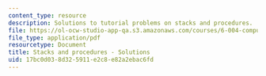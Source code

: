 ```yaml
---
content_type: resource
description: Solutions to tutorial problems on stacks and procedures.
file: https://ol-ocw-studio-app-qa.s3.amazonaws.com/courses/6-004-computation-structures-spring-2009/17bc0d038d325911e2c8e82a2ebac6fd_MIT6_004s09_tutor13_sol.pdf
file_type: application/pdf
resourcetype: Document
title: Stacks and procedures - Solutions
uid: 17bc0d03-8d32-5911-e2c8-e82a2ebac6fd
---
```

